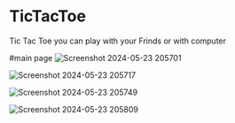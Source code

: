 # TicTacToe
Tic Tac Toe you can play with your Frinds or with computer

#main page
![Screenshot 2024-05-23 205701](https://github.com/HabibaSaad/TicTacToe/assets/170198437/a5da69c4-d956-41a5-a258-591f4f0296e3)

![Screenshot 2024-05-23 205717](https://github.com/HabibaSaad/TicTacToe/assets/170198437/0443808f-52d6-4193-bcdf-44aa169bfbe6)

![Screenshot 2024-05-23 205749](https://github.com/HabibaSaad/TicTacToe/assets/170198437/8ef59ac0-cd1d-41ce-b188-78c1a8027565)

![Screenshot 2024-05-23 205809](https://github.com/HabibaSaad/TicTacToe/assets/170198437/d85a564d-2c1c-472e-b041-99f7ffb81c88)
